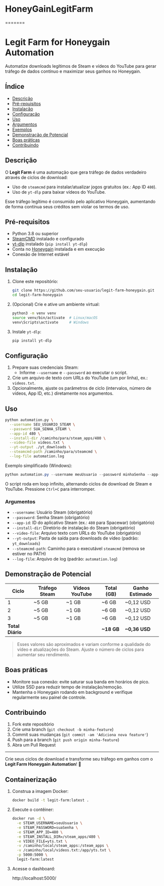 
# HoneyGainLegitFarm
=======
# Legit Farm for Honeygain Automation

Automatize downloads legítimos de Steam e vídeos do YouTube para gerar tráfego de dados contínuo e maximizar seus ganhos no Honeygain.

## Índice

- [Descrição](#descrição)
- [Pré-requisitos](#pré-requisitos)
- [Instalação](#instalação)
- [Configuração](#configuração)
- [Uso](#uso)
- [Argumentos](#argumentos)
- [Exemplos](#exemplos)
- [Demonstração de Potencial](#demonstração-de-potencial)
- [Boas práticas](#boas-práticas)
- [Contribuindo](#contribuindo)

## Descrição

O **Legit Farm** é uma automação que gera tráfego de dados verdadeiro através de ciclos de download:
- Uso de `steamcmd` para instalar/atualizar jogos gratuitos (ex.: App ID `480`).
- Uso de `yt-dlp` para baixar vídeos do YouTube.

Esse tráfego legítimo é consumido pelo aplicativo Honeygain, aumentando de forma contínua seus créditos sem violar os termos de uso.

## Pré-requisitos

- Python 3.8 ou superior
- [SteamCMD](https://developer.valvesoftware.com/wiki/SteamCMD) instalado e configurado
- [yt-dlp](https://github.com/yt-dlp/yt-dlp) instalado (`pip install yt-dlp`)
- Conta no [Honeygain](https://honeygain.com/) instalada e em execução
- Conexão de Internet estável

## Instalação

1. Clone este repositório:
   ```bash
   git clone https://github.com/seu-usuario/legit-farm-honeygain.git
   cd legit-farm-honeygain
   ```
2. (Opcional) Crie e ative um ambiente virtual:
   ```bash
   python3 -m venv venv
   source venv/bin/activate  # Linux/macOS
   venv\Scripts\activate     # Windows
   ```
3. Instale `yt-dlp`:
   ```bash
   pip install yt-dlp
   ```

## Configuração

1. Prepare suas credenciais Steam:
   - Informe `--username` e `--password` ao executar o script.
2. Crie um arquivo de texto com URLs do YouTube (um por linha), ex.: `videos.txt`.
3. Opcionalmente, ajuste os parâmetros de ciclo (intervalos, número de vídeos, App ID, etc.) diretamente nos argumentos.

## Uso

```bash
python automation.py \
  --username SEU_USUARIO_STEAM \
  --password SUA_SENHA_STEAM \
  --app-id 480 \
  --install-dir /caminho/para/steam_apps/480 \
  --video-file videos.txt \
  --yt-output ./yt_downloads \
  --steamcmd-path /caminho/para/steamcmd \
  --log-file automation.log
```

Exemplo simplificado (Windows):

```powershell
python automation.py --username meuUsuario --password minhaSenha --app-id 480 --install-dir C:\SteamApps\480 --video-file yts.txt
```

O script roda em loop infinito, alternando ciclos de download de Steam e YouTube. Pressione `Ctrl+C` para interromper.

### Argumentos

- `--username`: Usuário Steam (obrigatório)
- `--password`: Senha Steam (obrigatório)
- `--app-id`: ID do aplicativo Steam (ex.: `480` para Spacewar) (obrigatório)
- `--install-dir`: Diretório de instalação do Steam (obrigatório)
- `--video-file`: Arquivo texto com URLs do YouTube (obrigatório)
- `--yt-output`: Pasta de saída para downloads de vídeo (padrão: `yt_downloads`)
- `--steamcmd-path`: Caminho para o executável `steamcmd` (remova se estiver no PATH)
- `--log-file`: Arquivo de log (padrão: `automation.log`)

## Demonstração de Potencial

| Ciclo | Tráfego Steam | Vídeos YouTube | Total (GB) | Ganho Estimado |
|-------|---------------|----------------|------------|----------------|
| 1     | ~5 GB         | ~1 GB          | ~6 GB      | ~0,12 USD      |
| 2     | ~5 GB         | ~1 GB          | ~6 GB      | ~0,12 USD      |
| 3     | ~5 GB         | ~1 GB          | ~6 GB      | ~0,12 USD      |
|**Total Diário**|           |                | **~18 GB** | **~0,36 USD**  |

> Esses valores são aproximados e variam conforme a qualidade do vídeo e atualizações do Steam. Ajuste o número de ciclos para aumentar seu rendimento.

## Boas práticas

- Monitore sua conexão: evite saturar sua banda em horários de pico.
- Utilize SSD para reduzir tempo de instalação/remoção.
- Mantenha o Honeygain rodando em background e verifique regularmente seu painel de controle.

## Contribuindo

1. Fork este repositório
2. Crie uma branch (`git checkout -b minha-feature`)
3. Commit suas mudanças (`git commit -am 'Adiciona nova feature'`)
4. Push para a branch (`git push origin minha-feature`)
5. Abra um Pull Request

---
Crie seus ciclos de download e transforme seu tráfego em ganhos com o **Legit Farm Honeygain Automation**! 🚀

## Containerização

1. Construa a imagem Docker:

   ```bash
   docker build -t legit-farm:latest .
   ```

2. Execute o contêiner:

   ```bash
   docker run -d \
     -e STEAM_USERNAME=seuUsuario \
     -e STEAM_PASSWORD=suaSenha \
     -e STEAM_APP_ID=480 \
     -e STEAM_INSTALL_DIR=/steam_apps/480 \
     -e VIDEO_FILE=yts.txt \
     -v /caminho/local/steam_apps:/steam_apps \
     -v /caminho/local/videos.txt:/app/yts.txt \
     -p 5000:5000 \
     legit-farm:latest
   ```

3. Acesse o dashboard:

   http://localhost:5000/
